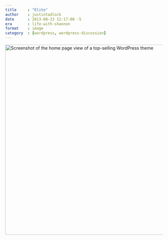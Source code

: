 ```yaml
---
title     : "Elite"
author    : justintadlock
date      : 2013-08-23 12:17:00 -5
era       : life-with-shannon
format    : image
category  : [wordpress, wordpress-discussion]
---
```


<img src="http://justintadlock.com/blog/wp-content/uploads/2013/08/elite.png" alt="Screenshot of the home page view of a top-selling WordPress theme" width="700" height="607" class="aligncenter size-full wp-image-5114" />
